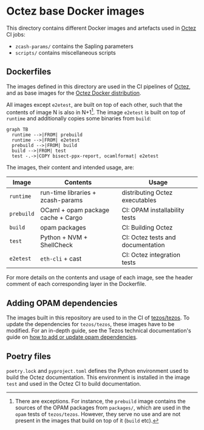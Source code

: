 # Octez base Docker images

This directory contains different Docker images and artefacts used in
[Octez](https://gitlab.com/tezos/tezos) CI jobs:

- `zcash-params/` contains the Sapling parameters
- `scripts/` contains miscellaneous scripts

## Dockerfiles

The images defined in this directory are used in the CI pipelines of
[Octez](https://gitlab.com/tezos/tezos), and as base images for the
[Octez Docker distribution](https://hub.docker.com/r/tezos/tezos).

All images except `e2etest`, are built on top of each
other, such that the contents of image N is also in N+1[^1]. The image
`e2etest` is built on top of
`runtime` and additionally copies some binaries from
`build`:

```mermaid
graph TB
  runtime -->|FROM| prebuild
  runtime -->|FROM| e2etest
  prebuild -->|FROM| build
  build -->|FROM| test
  test -.->|COPY bisect-ppx-report, ocamlformat| e2etest
```

The images, their content and intended usage, are:

| Image          | Contents                           | Usage                             |
|----------------|------------------------------------|-----------------------------------|
| `runtime`      | run-time libraries + zcash-params  | distributing Octez executables    |
| `prebuild`     | OCaml + opam package cache + Cargo | CI: OPAM installability tests     |
| `build`        | opam packages                      | CI: Building Octez                |
| `test`         | Python + NVM + ShellCheck          | CI: Octez tests and documentation |
| `e2etest`      | `eth-cli` + cast                   | CI: Octez integration tests       |

For more details on the contents and usage of each image, see the
header comment of each corresponding layer in the Dockerfile.

## Adding OPAM dependencies

The images built in this repository are used to in the CI of
[tezos/tezos](https://gitlab.com/tezos/tezos). To update the
dependencies for `tezos/tezos`, these images have to be modified. For an
in-depth guide, see the Tezos technical documentation's guide on [how
to add or update opam
dependencies](https://tezos.gitlab.io/developer/contributing-adding-a-new-opam-dependency.html).

## Poetry files

`poetry.lock` and `pyproject.toml` defines the Python environment used
to build the Octez documentation. This environment is installed in the
image `test` and used in the Octez CI to
build documentation.

[^1]: There are exceptions. For instance, the
    `prebuild` image contains the sources of the
    OPAM packages from `packages/`, which are used in the `opam` tests
    of `tezos/tezos`. However, they serve no use and are not present
    in the images that build on top of it
    (`build` etc).
